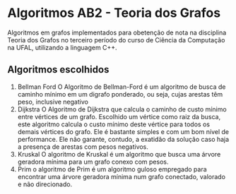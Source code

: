 # Algoritmos AB2 - Teoria dos Grafos

Algoritmos em grafos implementados para obetenção de nota na disciplina Teoria dos Grafos no terceiro período do curso de Ciência da Computação na UFAL, utilizando a linguagem C++.

## Algoritmos escolhidos

1. Bellman Ford
O Algoritmo de Bellman-Ford é um algoritmo de busca de caminho mínimo em um digrafo ponderado, ou seja, cujas arestas têm peso, inclusive negativo
2. Dijkstra
O Algoritmo de Dijkstra que calcula o caminho de custo mínimo entre vértices de um grafo. Escolhido um vértice como raiz da busca, este algoritmo calcula o custo mínimo deste vértice para todos os demais vértices do grafo. Ele é bastante simples e com um bom nível de performance. Ele não garante, contudo, a exatidão da solução caso haja a presença de arestas com pesos negativos.
3. Kruskal
O algoritmo de Kruskal é um algoritmo que busca uma árvore geradora mínima para um grafo conexo com pesos.
4. Prim
o algoritmo de Prim é um algoritmo guloso empregado para encontrar uma árvore geradora mínima num grafo conectado, valorado e não direcionado.
